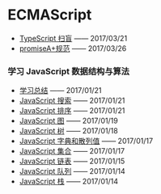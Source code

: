 # ECMAScript

- [TypeScript 扫盲](/ECMAScript/12-TypeScript扫盲.md) —— 2017/03/21
- [promiseA+规范](/ECMAScript/11-promiseA+规范.md) —— 2017/03/26

### 学习 JavaScript 数据结构与算法

- [学习总结](/ECMAScript/10-学习总结.md) —— 2017/01/21
- [JavaScript 搜索](/ECMAScript/09-JavaScript搜索.md) —— 2017/01/21
- [JavaScript 排序](/ECMAScript/08-JavaScript排序.md) —— 2017/01/21
- [JavaScript 图](/ECMAScript/07-JavaScript图.md) —— 2017/01/19
- [JavaScript 树](/ECMAScript/06-JavaScript树.md) —— 2017/01/18
- [JavaScript 字典和散列值](/ECMAScript/05-JavaScript字典和散列值.md) —— 2017/01/17
- [JavaScript 集合](/ECMAScript/04-JavaScript集合.md) —— 2017/01/17
- [JavaScript 链表](/ECMAScript/03-JavaScript链表.md) —— 2017/01/15
- [JavaScript 队列](/ECMAScript/02-JavaScript队列.md) —— 2017/01/14
- [JavaScript 栈](/ECMAScript/01-JavaScript栈.md) —— 2017/01/14
